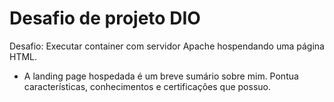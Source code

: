 # Desafio de projeto DIO

Desafio: Executar container com servidor Apache hospendando uma página HTML.

- A landing page hospedada é um breve sumário sobre mim. Pontua características, conhecimentos e certificações que possuo. 
